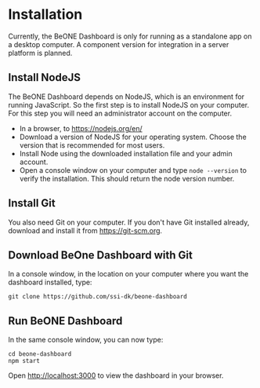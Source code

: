 # Installation
Currently, the BeONE Dashboard is only for running as a standalone app on a desktop computer. A component version for integration in a server platform is planned.

## Install NodeJS
The BeONE Dashboard depends on NodeJS, which is an environment for running JavaScript. So the first step is to install NodeJS on your computer. For this step you will need an administrator account on the computer.

- In a browser, to https://nodejs.org/en/
- Download a version of NodeJS for your operating system. Choose the version that is recommended for most users.
- Install Node using the downloaded installation file and your admin account.
- Open a console window on your computer and type `node --version` to verify the installation. This should return the node version number.

## Install Git
You also need Git on your computer. If you don't have Git installed already, download and install it from https://git-scm.org.

## Download BeOne Dashboard with Git
In a console window, in the location on your computer where you want the dashboard installed, type:
```
git clone https://github.com/ssi-dk/beone-dashboard
```

## Run BeONE Dashboard
In the same console window, you can now type:
```
cd beone-dashboard
npm start
```

Open [http://localhost:3000](http://localhost:3000) to view the dashboard in your browser.
